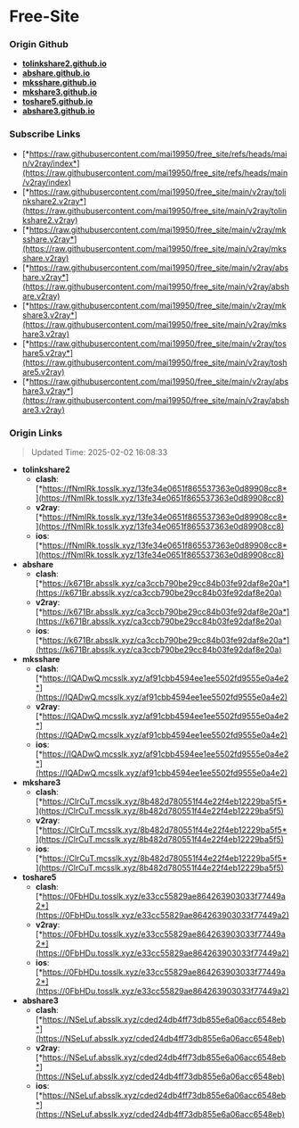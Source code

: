 # Free-Site

### Origin Github

- [**tolinkshare2.github.io**](https://github.com/tolinkshare2/tolinkshare2.github.io)
- [**abshare.github.io**](https://github.com/abshare/abshare.github.io)
- [**mksshare.github.io**](https://github.com/mksshare/mksshare.github.io)
- [**mkshare3.github.io**](https://github.com/mkshare3/mkshare3.github.io)
- [**toshare5.github.io**](https://github.com/toshare5/toshare5.github.io)
- [**abshare3.github.io**](https://github.com/abshare3/abshare3.github.io)

### Subscribe Links

- [*https://raw.githubusercontent.com/mai19950/free_site/refs/heads/main/v2ray/index*](https://raw.githubusercontent.com/mai19950/free_site/refs/heads/main/v2ray/index)
- [*https://raw.githubusercontent.com/mai19950/free_site/main/v2ray/tolinkshare2.v2ray*](https://raw.githubusercontent.com/mai19950/free_site/main/v2ray/tolinkshare2.v2ray)
- [*https://raw.githubusercontent.com/mai19950/free_site/main/v2ray/mksshare.v2ray*](https://raw.githubusercontent.com/mai19950/free_site/main/v2ray/mksshare.v2ray)
- [*https://raw.githubusercontent.com/mai19950/free_site/main/v2ray/abshare.v2ray*](https://raw.githubusercontent.com/mai19950/free_site/main/v2ray/abshare.v2ray)
- [*https://raw.githubusercontent.com/mai19950/free_site/main/v2ray/mkshare3.v2ray*](https://raw.githubusercontent.com/mai19950/free_site/main/v2ray/mkshare3.v2ray)
- [*https://raw.githubusercontent.com/mai19950/free_site/main/v2ray/toshare5.v2ray*](https://raw.githubusercontent.com/mai19950/free_site/main/v2ray/toshare5.v2ray)
- [*https://raw.githubusercontent.com/mai19950/free_site/main/v2ray/abshare3.v2ray*](https://raw.githubusercontent.com/mai19950/free_site/main/v2ray/abshare3.v2ray)

### Origin Links

> Updated Time: 2025-02-02 16:08:33

- **tolinkshare2**
  - **clash**: [*https://fNmIRk.tosslk.xyz/13fe34e0651f865537363e0d89908cc8*](https://fNmIRk.tosslk.xyz/13fe34e0651f865537363e0d89908cc8)
  - **v2ray**: [*https://fNmIRk.tosslk.xyz/13fe34e0651f865537363e0d89908cc8*](https://fNmIRk.tosslk.xyz/13fe34e0651f865537363e0d89908cc8)
  - **ios**: [*https://fNmIRk.tosslk.xyz/13fe34e0651f865537363e0d89908cc8*](https://fNmIRk.tosslk.xyz/13fe34e0651f865537363e0d89908cc8)
- **abshare**
  - **clash**: [*https://k671Br.absslk.xyz/ca3ccb790be29cc84b03fe92daf8e20a*](https://k671Br.absslk.xyz/ca3ccb790be29cc84b03fe92daf8e20a)
  - **v2ray**: [*https://k671Br.absslk.xyz/ca3ccb790be29cc84b03fe92daf8e20a*](https://k671Br.absslk.xyz/ca3ccb790be29cc84b03fe92daf8e20a)
  - **ios**: [*https://k671Br.absslk.xyz/ca3ccb790be29cc84b03fe92daf8e20a*](https://k671Br.absslk.xyz/ca3ccb790be29cc84b03fe92daf8e20a)
- **mksshare**
  - **clash**: [*https://IQADwQ.mcsslk.xyz/af91cbb4594ee1ee5502fd9555e0a4e2*](https://IQADwQ.mcsslk.xyz/af91cbb4594ee1ee5502fd9555e0a4e2)
  - **v2ray**: [*https://IQADwQ.mcsslk.xyz/af91cbb4594ee1ee5502fd9555e0a4e2*](https://IQADwQ.mcsslk.xyz/af91cbb4594ee1ee5502fd9555e0a4e2)
  - **ios**: [*https://IQADwQ.mcsslk.xyz/af91cbb4594ee1ee5502fd9555e0a4e2*](https://IQADwQ.mcsslk.xyz/af91cbb4594ee1ee5502fd9555e0a4e2)
- **mkshare3**
  - **clash**: [*https://ClrCuT.mcsslk.xyz/8b482d780551f44e22f4eb12229ba5f5*](https://ClrCuT.mcsslk.xyz/8b482d780551f44e22f4eb12229ba5f5)
  - **v2ray**: [*https://ClrCuT.mcsslk.xyz/8b482d780551f44e22f4eb12229ba5f5*](https://ClrCuT.mcsslk.xyz/8b482d780551f44e22f4eb12229ba5f5)
  - **ios**: [*https://ClrCuT.mcsslk.xyz/8b482d780551f44e22f4eb12229ba5f5*](https://ClrCuT.mcsslk.xyz/8b482d780551f44e22f4eb12229ba5f5)
- **toshare5**
  - **clash**: [*https://0FbHDu.tosslk.xyz/e33cc55829ae864263903033f77449a2*](https://0FbHDu.tosslk.xyz/e33cc55829ae864263903033f77449a2)
  - **v2ray**: [*https://0FbHDu.tosslk.xyz/e33cc55829ae864263903033f77449a2*](https://0FbHDu.tosslk.xyz/e33cc55829ae864263903033f77449a2)
  - **ios**: [*https://0FbHDu.tosslk.xyz/e33cc55829ae864263903033f77449a2*](https://0FbHDu.tosslk.xyz/e33cc55829ae864263903033f77449a2)
- **abshare3**
  - **clash**: [*https://NSeLuf.absslk.xyz/cded24db4ff73db855e6a06acc6548eb*](https://NSeLuf.absslk.xyz/cded24db4ff73db855e6a06acc6548eb)
  - **v2ray**: [*https://NSeLuf.absslk.xyz/cded24db4ff73db855e6a06acc6548eb*](https://NSeLuf.absslk.xyz/cded24db4ff73db855e6a06acc6548eb)
  - **ios**: [*https://NSeLuf.absslk.xyz/cded24db4ff73db855e6a06acc6548eb*](https://NSeLuf.absslk.xyz/cded24db4ff73db855e6a06acc6548eb)
